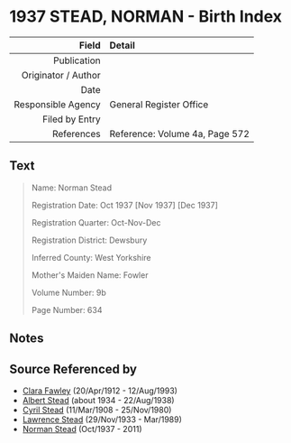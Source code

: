 ﻿---
layout: page
permalink: /sources/s67874560
---

# 1937 STEAD, NORMAN - Birth Index

Field | Detail
---:|:---
Publication | 
Originator / Author | 
Date | 
Responsible Agency | General Register Office
Filed by Entry | 
References | Reference: Volume 4a, Page 572

## Text

> Name: Norman Stead
>
> Registration Date: Oct 1937 [Nov 1937] [Dec 1937]
>
> Registration Quarter: Oct-Nov-Dec
>
> Registration District: Dewsbury
>
> Inferred County: West Yorkshire
>
> Mother's Maiden Name: Fowler
>
> Volume Number: 9b
>
> Page Number: 634
>

## Notes


## Source Referenced by

* [Clara Fawley](../people/@7539126@-clara-fawley-b1912-4-20-d1993-8-12.md) (20/Apr/1912 - 12/Aug/1993)
* [Albert Stead](../people/@82189144@-albert-stead-b1934-d1938-8-22.md) (about 1934 - 22/Aug/1938)
* [Cyril Stead](../people/@61214710@-cyril-stead-b1908-3-11-d1980-11-25.md) (11/Mar/1908 - 25/Nov/1980)
* [Lawrence Stead](../people/@18256653@-lawrence-stead-b1933-11-29-d1989-3.md) (29/Nov/1933 - Mar/1989)
* [Norman Stead](../people/@69808462@-norman-stead-b1937-10-d2011.md) (Oct/1937 - 2011)
